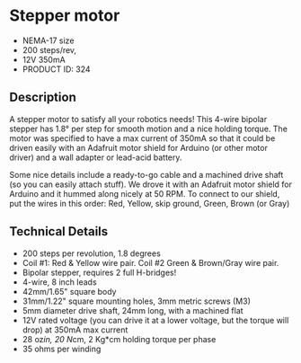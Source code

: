 # Stepper motor
- NEMA-17 size 
- 200 steps/rev, 
- 12V 350mA
- PRODUCT ID: 324

## Description

A stepper motor to satisfy all your robotics needs! This 4-wire bipolar stepper has 1.8° per step for smooth motion and a nice holding torque. The motor was specified to have a max current of 350mA so that it could be driven easily with an Adafruit motor shield for Arduino (or other motor driver) and a wall adapter or lead-acid battery.

Some nice details include a ready-to-go cable and a machined drive shaft (so you can easily attach stuff). We drove it with an Adafruit motor shield for Arduino and it hummed along nicely at 50 RPM. To connect to our shield, put the wires in this order: Red, Yellow, skip ground, Green, Brown (or Gray)


## Technical Details
- 200 steps per revolution, 1.8 degrees
- Coil #1: Red & Yellow wire pair. Coil #2 Green & Brown/Gray wire pair.
- Bipolar stepper, requires 2 full H-bridges!
- 4-wire, 8 inch leads
- 42mm/1.65" square body
- 31mm/1.22" square mounting holes, 3mm metric screws (M3)
- 5mm diameter drive shaft, 24mm long, with a machined flat
- 12V rated voltage (you can drive it at a lower voltage, but the torque will drop) at 350mA max current
- 28 oz*in, 20 N*cm, 2 Kg*cm holding torque per phase
- 35 ohms per winding
